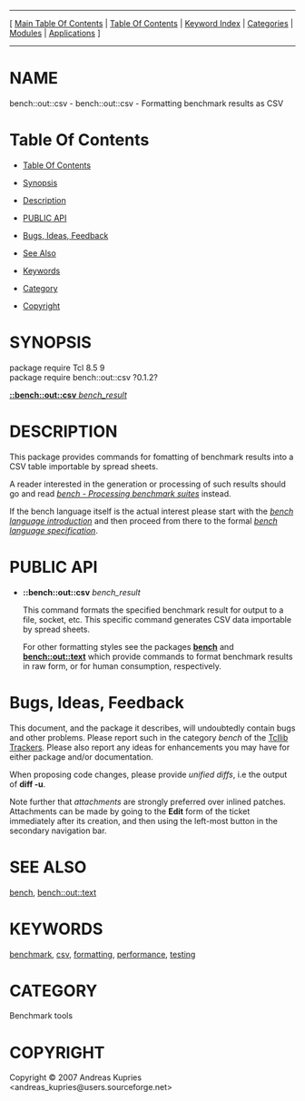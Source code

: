 
[//000000001]: # (bench::out::csv \- Benchmarking/Performance tools)
[//000000002]: # (Generated from file 'bench\_wcsv\.man' by tcllib/doctools with format 'markdown')
[//000000003]: # (Copyright &copy; 2007 Andreas Kupries <andreas\_kupries@users\.sourceforge\.net>)
[//000000004]: # (bench::out::csv\(n\) 0\.1\.2 tcllib "Benchmarking/Performance tools")

<hr> [ <a href="../../../../toc.md">Main Table Of Contents</a> &#124; <a
href="../../../toc.md">Table Of Contents</a> &#124; <a
href="../../../../index.md">Keyword Index</a> &#124; <a
href="../../../../toc0.md">Categories</a> &#124; <a
href="../../../../toc1.md">Modules</a> &#124; <a
href="../../../../toc2.md">Applications</a> ] <hr>

# NAME

bench::out::csv \- bench::out::csv \- Formatting benchmark results as CSV

# <a name='toc'></a>Table Of Contents

  - [Table Of Contents](#toc)

  - [Synopsis](#synopsis)

  - [Description](#section1)

  - [PUBLIC API](#section2)

  - [Bugs, Ideas, Feedback](#section3)

  - [See Also](#seealso)

  - [Keywords](#keywords)

  - [Category](#category)

  - [Copyright](#copyright)

# <a name='synopsis'></a>SYNOPSIS

package require Tcl 8\.5 9  
package require bench::out::csv ?0\.1\.2?  

[__::bench::out::csv__ *bench\_result*](#1)  

# <a name='description'></a>DESCRIPTION

This package provides commands for fomatting of benchmark results into a CSV
table importable by spread sheets\.

A reader interested in the generation or processing of such results should go
and read *[bench \- Processing benchmark suites](bench\.md)* instead\.

If the bench language itself is the actual interest please start with the
*[bench language introduction](bench\_lang\_intro\.md)* and then proceed from
there to the formal *[bench language specification](bench\_lang\_spec\.md)*\.

# <a name='section2'></a>PUBLIC API

  - <a name='1'></a>__::bench::out::csv__ *bench\_result*

    This command formats the specified benchmark result for output to a file,
    socket, etc\. This specific command generates CSV data importable by spread
    sheets\.

    For other formatting styles see the packages __[bench](bench\.md)__
    and __[bench::out::text](bench\_wtext\.md)__ which provide commands to
    format benchmark results in raw form, or for human consumption,
    respectively\.

# <a name='section3'></a>Bugs, Ideas, Feedback

This document, and the package it describes, will undoubtedly contain bugs and
other problems\. Please report such in the category *bench* of the [Tcllib
Trackers](http://core\.tcl\.tk/tcllib/reportlist)\. Please also report any ideas
for enhancements you may have for either package and/or documentation\.

When proposing code changes, please provide *unified diffs*, i\.e the output of
__diff \-u__\.

Note further that *attachments* are strongly preferred over inlined patches\.
Attachments can be made by going to the __Edit__ form of the ticket
immediately after its creation, and then using the left\-most button in the
secondary navigation bar\.

# <a name='seealso'></a>SEE ALSO

[bench](bench\.md), [bench::out::text](bench\_wtext\.md)

# <a name='keywords'></a>KEYWORDS

[benchmark](\.\./\.\./\.\./\.\./index\.md\#benchmark),
[csv](\.\./\.\./\.\./\.\./index\.md\#csv),
[formatting](\.\./\.\./\.\./\.\./index\.md\#formatting),
[performance](\.\./\.\./\.\./\.\./index\.md\#performance),
[testing](\.\./\.\./\.\./\.\./index\.md\#testing)

# <a name='category'></a>CATEGORY

Benchmark tools

# <a name='copyright'></a>COPYRIGHT

Copyright &copy; 2007 Andreas Kupries <andreas\_kupries@users\.sourceforge\.net>
